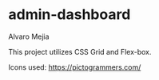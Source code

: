 # admin-dashboard

Alvaro Mejia

This project utilizes CSS Grid and Flex-box.

Icons used:
https://pictogrammers.com/
